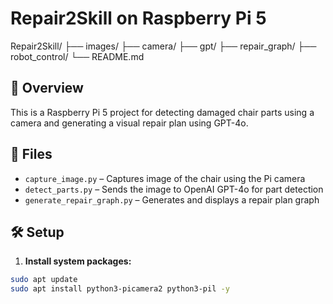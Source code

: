 # Repair2Skill on Raspberry Pi 5

Repair2Skill/
├── images/
├── camera/
├── gpt/
├── repair_graph/
├── robot_control/
└── README.md

## 🧠 Overview
This is a Raspberry Pi 5 project for detecting damaged chair parts using a camera and generating a visual repair plan using GPT-4o.

## 📁 Files
- `capture_image.py` – Captures image of the chair using the Pi camera
- `detect_parts.py` – Sends the image to OpenAI GPT-4o for part detection
- `generate_repair_graph.py` – Generates and displays a repair plan graph

## 🛠️ Setup
1. **Install system packages:**
```bash
sudo apt update
sudo apt install python3-picamera2 python3-pil -y
